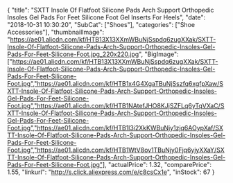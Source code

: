 {
	"title": "SXTT  Insole Of Flatfoot Silicone Pads Arch Support Orthopedic Insoles Gel Pads For Feet Silicone Foot Gel Inserts For Heels",
	"date": "2018-10-31 10:30:20",
	"SubCat": ["Shoes"],
	"categories": ["Shoe Accessories"],
	"thumbnailImage": "https://ae01.alicdn.com/kf/HTB13X13XXmWBuNjSspdq6zugXXak/SXTT-Insole-Of-Flatfoot-Silicone-Pads-Arch-Support-Orthopedic-Insoles-Gel-Pads-For-Feet-Silicone-Foot.jpg_220x220.jpg",
	"BigImage": ["https://ae01.alicdn.com/kf/HTB13X13XXmWBuNjSspdq6zugXXak/SXTT-Insole-Of-Flatfoot-Silicone-Pads-Arch-Support-Orthopedic-Insoles-Gel-Pads-For-Feet-Silicone-Foot.jpg","https://ae01.alicdn.com/kf/HTB1x4G4XgaTBuNjSszfq6xgfpXaw/SXTT-Insole-Of-Flatfoot-Silicone-Pads-Arch-Support-Orthopedic-Insoles-Gel-Pads-For-Feet-Silicone-Foot.jpg","https://ae01.alicdn.com/kf/HTB1NAtefJHO8KJjSZFLq6yTqVXaC/SXTT-Insole-Of-Flatfoot-Silicone-Pads-Arch-Support-Orthopedic-Insoles-Gel-Pads-For-Feet-Silicone-Foot.jpg","https://ae01.alicdn.com/kf/HTB1l3i2XkKWBuNjy1zjq6AOypXaf/SXTT-Insole-Of-Flatfoot-Silicone-Pads-Arch-Support-Orthopedic-Insoles-Gel-Pads-For-Feet-Silicone-Foot.jpg","https://ae01.alicdn.com/kf/HTB1WtV8ov1TBuNjy0Fjq6yjyXXaY/SXTT-Insole-Of-Flatfoot-Silicone-Pads-Arch-Support-Orthopedic-Insoles-Gel-Pads-For-Feet-Silicone-Foot.jpg"],
	"actualPrice": 1.32,
	"comparePrice": 1.55,
	"linkurl": "http://s.click.aliexpress.com/e/c8csCx1e",
	"inStock": 67
}
